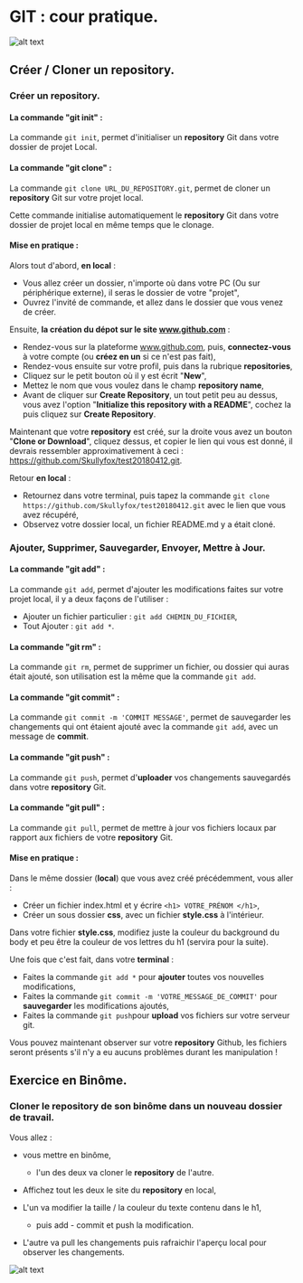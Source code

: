 # GIT : cour pratique.

![alt text](https://i2.wp.com/wptavern.com/wp-content/uploads/2014/06/revisr-banner.png?ssl=1 "GIT")

## Créer / Cloner un **repository**.

### Créer un repository.

#### La commande "**git init**" :

La commande ```git init```, permet d'initialiser un **repository** Git dans votre dossier de projet Local.

#### La commande "**git clone**" :

La commande ```git clone URL_DU_REPOSITORY.git```, permet de cloner un **repository** Git sur votre projet local.

Cette commande initialise automatiquement le  **repository** Git dans votre dossier de projet local en même temps que le clonage.

#### Mise en pratique :

Alors tout d'abord, **en local** : 

- Vous allez créer un dossier, n'importe où dans votre PC (Ou sur périphérique externe), il seras le dossier de votre "projet",
- Ouvrez l'invité de commande, et allez dans le dossier que vous venez de créer.

Ensuite, **la création du dépot sur le site www.github.com** :

- Rendez-vous sur la plateforme www.github.com, puis, **connectez-vous** à votre compte (ou **créez en un** si ce n'est pas fait),
- Rendez-vous ensuite sur votre profil, puis dans la rubrique **repositories**,
- Cliquez sur le petit bouton où il y est écrit "**New**",
- Mettez le nom que vous voulez dans le champ **repository name**,
- Avant de cliquer sur **Create Repository**, un tout petit peu au dessus, vous avez l'option "**Initialize this repository with a README**", cochez la puis cliquez sur **Create Repository**.

Maintenant que votre **repository** est créé, sur la droite vous avez un bouton "**Clone or Download**", cliquez dessus, et copier le lien qui vous est donné, il devrais ressembler approximativement à ceci : https://github.com/Skullyfox/test20180412.git.

Retour **en local** : 

- Retournez dans votre terminal, puis tapez la commande ```git clone https://github.com/Skullyfox/test20180412.git``` avec le lien que vous avez récupéré,
- Observez votre dossier local, un fichier README.md y a était cloné.

### Ajouter, Supprimer, Sauvegarder, Envoyer, Mettre à Jour.

#### La commande "**git add**" :

La commande ```git add```, permet d'ajouter les modifications faites sur votre projet local, il y a deux façons de l'utiliser :

- Ajouter un fichier particulier : ```git add CHEMIN_DU_FICHIER```,
- Tout Ajouter : ```git add *```.

#### La commande "**git rm**" :

La commande ```git rm```, permet de supprimer un fichier, ou dossier qui auras était ajouté, son utilisation est la même que la commande ```git add```.

#### La commande "**git commit**" :

La commande ```git commit -m 'COMMIT MESSAGE'```, permet de sauvegarder les changements qui ont étaient ajouté avec la commande ```git add```, avec un message de **commit**.

#### La commande "**git push**" :

La commande ```git push```, permet d'**uploader** vos changements sauvegardés dans votre **repository** Git.

#### La commande "**git pull**" : 

La commande ```git pull```, permet de mettre à jour vos fichiers locaux par rapport aux fichiers de votre **repository** Git.

#### Mise en pratique :

Dans le même dossier (**local**) que vous avez créé précédemment, vous aller :

- Créer un fichier index.html et y écrire ```<h1> VOTRE_PRÉNOM </h1>```,
- Créer un sous dossier **css**, avec un fichier **style.css** à l'intérieur.

Dans votre fichier **style.css**, modifiez juste la couleur du background du body et peu être la couleur de vos lettres du h1 (servira pour la suite).

Une fois que c'est fait, dans votre **terminal** :

- Faites la commande ```git add *``` pour **ajouter** toutes vos nouvelles modifications,
- Faites la commande ```git commit -m 'VOTRE_MESSAGE_DE_COMMIT'``` pour **sauvegarder** les modifications ajoutés,
- Faites la commande ```git push```pour **upload** vos fichiers sur votre serveur git.

Vous pouvez maintenant observer sur votre **repository** Github, les fichiers seront présents s'il n'y a eu aucuns problèmes durant les manipulation !

## Exercice en Binôme.

### Cloner le repository de son binôme dans un nouveau dossier de travail.

Vous allez : 

- vous mettre en binôme,
    - l'un des deux va cloner le **repository** de l'autre.

- Affichez tout les deux le site du **repository** en local,

- L'un va modifier la taille / la couleur du texte contenu dans le h1,
    - puis add - commit et push la modification.

- L'autre va pull les changements puis rafraichir l'aperçu local pour observer les changements.

![alt text](https://orig00.deviantart.net/d3c0/f/2014/209/7/5/keep_calm__032___and_develop_by_hundredmelanie-d7sozan.png "keep calm and develop")